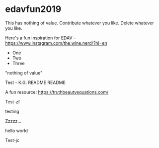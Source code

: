 # edavfun2019
This has nothing of value. Contribute whatever you like. Delete whatever you like.

Here's a fun inspiration for EDAV - https://www.instagram.com/the.wine.nerd/?hl=en

* One
* Two 
* Three

"nothing of value"

Test - K.G.
README README

A fun resource: https://truthbeautyequations.com/

Test-zf

testing

Zzzzz...


hello world

Test-jc
